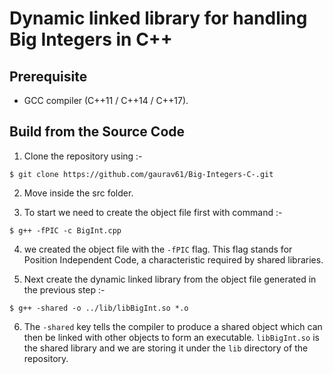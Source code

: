 # Dynamic linked library for handling Big Integers in C++

## Prerequisite
* GCC compiler (C++11 / C++14 / C++17).

## Build from the Source Code
1. Clone the repository using :-
```
$ git clone https://github.com/gaurav61/Big-Integers-C-.git
```
2. Move inside the src folder.

3. To start we need to create the object file first with command :-
```
$ g++ -fPIC -c BigInt.cpp
```
4. we created the object file with the ``-fPIC`` flag. This flag stands for Position Independent Code, a characteristic required by shared libraries.

5. Next create the dynamic linked library from the object file generated in the previous step :- 
```
$ g++ -shared -o ../lib/libBigInt.so *.o
```
6. The ``-shared`` key tells the compiler to produce a shared object which can then be linked with other objects to form an executable. ``libBigInt.so`` is the shared library and we are storing it under the ``lib`` directory of the repository.
